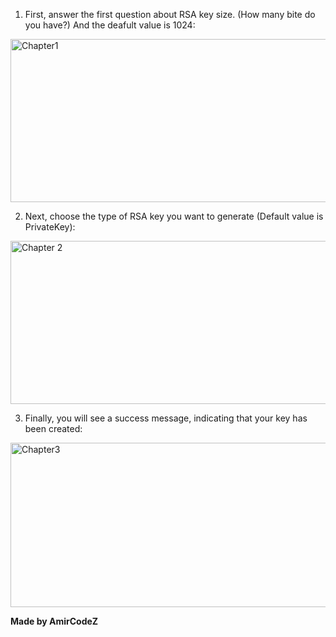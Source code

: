 1. First, answer the first question about RSA key size. (How many bite do you have?) And the deafult value is 1024:

<img width="1572" height="261" alt="Chapter1" src="https://github.com/user-attachments/assets/4e627145-ee72-48aa-a808-5198c23aa97d" />

2. Next, choose the type of RSA key you want to generate (Default value is PrivateKey):

<img width="1568" height="261" alt="Chapter 2" src="https://github.com/user-attachments/assets/007e6160-6fce-43aa-948b-1ec7e124d6c6" />

3. Finally, you will see a success message, indicating that your key has been created:

<img width="1574" height="263" alt="Chapter3" src="https://github.com/user-attachments/assets/a2e444b9-15d4-49b2-adf8-77ceacbb52d3" />

**Made by AmirCodeZ**